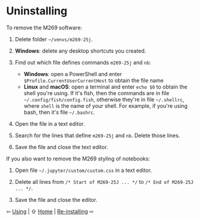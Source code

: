 # Uninstalling

To remove the M269 software:

1. Delete folder `~/venvs/m269-25j`.

2. **Windows**: delete any desktop shortcuts you created.

3. Find out which file defines commands `m269-25j` and `nb`:
   - **Windows**: open a PowerShell and enter `$Profile.CurrentUserCurrentHost` to obtain the file name
   - **Linux** and **macOS**: open a terminal and enter `echo $0` to obtain the shell you're using.
     If it's fish, then the commands are in file `~/.config/fish/config.fish`,
     otherwise they're in file `~/.shellrc`, where `shell` is the name of your shell.
     For example, if you're using bash, then it's file `~/.bashrc`.

4. Open the file in a text editor.

5. Search for the lines that define `m269-25j` and `nb`. Delete those lines.

6. Save the file and close the text editor.

If you also want to remove the M269 styling of notebooks:

1. Open file `~/.jupyter/custom/custom.css` in a text editor.

2. Delete all lines from `/* Start of M269-25J ... */` to `/* End of M269-25J ... */`.

3. Save the file and close the editor.

⇦ [Using](use.md) | ⇧ [Home](README.md) | [Re-installing](reinstall.md) ⇨